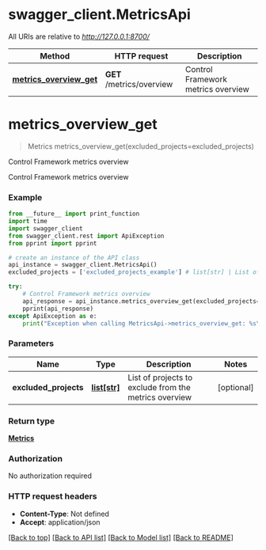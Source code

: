 # swagger_client.MetricsApi

All URIs are relative to *http://127.0.0.1:8700/*

Method | HTTP request | Description
------------- | ------------- | -------------
[**metrics_overview_get**](MetricsApi.md#metrics_overview_get) | **GET** /metrics/overview | Control Framework metrics overview

# **metrics_overview_get**
> Metrics metrics_overview_get(excluded_projects=excluded_projects)

Control Framework metrics overview

Control Framework metrics overview

### Example
```python
from __future__ import print_function
import time
import swagger_client
from swagger_client.rest import ApiException
from pprint import pprint

# create an instance of the API class
api_instance = swagger_client.MetricsApi()
excluded_projects = ['excluded_projects_example'] # list[str] | List of projects to exclude from the metrics overview (optional)

try:
    # Control Framework metrics overview
    api_response = api_instance.metrics_overview_get(excluded_projects=excluded_projects)
    pprint(api_response)
except ApiException as e:
    print("Exception when calling MetricsApi->metrics_overview_get: %s\n" % e)
```

### Parameters

Name | Type | Description  | Notes
------------- | ------------- | ------------- | -------------
 **excluded_projects** | [**list[str]**](str.md)| List of projects to exclude from the metrics overview | [optional] 

### Return type

[**Metrics**](Metrics.md)

### Authorization

No authorization required

### HTTP request headers

 - **Content-Type**: Not defined
 - **Accept**: application/json

[[Back to top]](#) [[Back to API list]](../README.md#documentation-for-api-endpoints) [[Back to Model list]](../README.md#documentation-for-models) [[Back to README]](../README.md)

